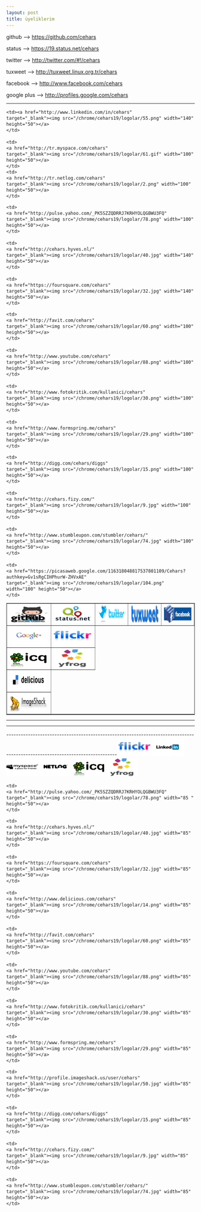 ```yaml
---
layout: post
title: üyeliklerim
---
```




<p>github --> <a href="https://github.com/cehars" 
target="_blank">https://github.com/cehars</a></p>

<p>status --> <a href="https://19.status.net/cehars"
target="_blank">https://19.status.net/cehars</a></p>

<p>twitter --> <a href="http://twitter.com/#!/cehars"
target="_blank">http://twitter.com/#!/cehars</a></p>

<p>tuxweet --> <a href="http://tuxweet.linux.org.tr/cehars"
target="_blank">http://tuxweet.linux.org.tr/cehars</a></p>

<p>facebook --> <a href="http://www.facebook.com/cehars"
target="_blank">http://www.facebook.com/cehars</a></p>

<p>google plus --> <a href="http://profiles.google.com/cehars"
target="_blank">http://profiles.google.com/cehars</a></p>


<hr>

<table border="1">

<tr>

<td align="center" ><a href="https://github.com/cehars"
	target="_blank"><img src="/chrome/cehars19/logolar/93.png" width="100" height="50"></a>
</td>

<td><a href="https://19.status.net/cehars"
	target="_blank"><img src="/chrome/cehars19/logolar/70.png" width="140" height="50"></a>
</td>

<td><a href="http://twitter.com/#!/cehars"
	target="_blank"><img src="/chrome/cehars19/logolar/103.gif" width="100" height="50"></a>
</td>

<td><a href="http://tuxweet.linux.org.tr/cehars"
	target="_blank"><img src="/chrome/cehars19/logolar/101.png" width="100" height="50"></a>
</td>

<td><a href="http://www.facebook.com/cehars"
	target="_blank"><img src="/chrome/cehars19/logolar/91.jpg" width="100" height="50"></a>
</td>

	
</tr>


<tr>

<td><a href=" http://profiles.google.com/cehars"
	target="_blank"><img src="/chrome/cehars19/logolar/96.jpg" width="140" height="50"></a>
</td>
	<td><a href="http://www.flickr.com/people/cehars/"
	target="_blank"><img src="/chrome/cehars19/logolar/23.png" width="100" height="50"></a>
	</td>

	<td><a href="http://www.linkedin.com/in/cehars"
	target="_blank"><img src="/chrome/cehars19/logolar/55.png" width="140" height="50"></a>
	</td>
	
	<td>
	<a href="http://tr.myspace.com/cehars"
	target="_blank"><img src="/chrome/cehars19/logolar/61.gif" width="100" height="50"></a>
	</td>
	<td>
	<a href="http://tr.netlog.com/cehars"
	target="_blank"><img src="/chrome/cehars19/logolar/2.png" width="100" height="50"></a>
	</td>
	
	
</tr>
<tr>
<td>
	<a href="http://www.icq.com/people/626507325"
	target="_blank"><img src="/chrome/cehars19/logolar/46.png" width="100" height="50"></a>
	</td>
	<td>
	<a href="http://yfrog.com/user/Cehars/profile"
	target="_blank"><img src="/chrome/cehars19/logolar/84.png" width="100" height="50"></a>
	</td>

	<td>
	<a href="http://pulse.yahoo.com/_PK5SZZQDRRJ7KRHYOLQGBWU3FQ"
	target="_blank"><img src="/chrome/cehars19/logolar/78.png" width="100" height="50"></a>
	</td>

	<td>
	<a href="http://cehars.hyves.nl/"
	target="_blank"><img src="/chrome/cehars19/logolar/40.jpg" width="140" height="50"></a>
	</td>

	<td>
	<a href="https://foursquare.com/cehars"
	target="_blank"><img src="/chrome/cehars19/logolar/32.jpg" width="140" height="50"></a>
	</td>


</tr>
<tr>
	<td>
	<a href="http://www.delicious.com/cehars"
	target="_blank"><img src="/chrome/cehars19/logolar/14.png" width="100" height="50"></a>
	</td>

	<td>
	<a href="http://favit.com/cehars"
	target="_blank"><img src="/chrome/cehars19/logolar/60.png" width="100" height="50"></a>
	</td>

	<td>
	<a href="http://www.youtube.com/cehars"
	target="_blank"><img src="/chrome/cehars19/logolar/88.png" width="100" height="50"></a>
	</td>

	<td>
	<a href="http://www.fotokritik.com/kullanici/cehars"
	target="_blank"><img src="/chrome/cehars19/logolar/30.png" width="100" height="50"></a>
	</td>

	<td>
	<a href="http://www.formspring.me/cehars"
	target="_blank"><img src="/chrome/cehars19/logolar/29.png" width="100" height="50"></a>
	</td>
</tr>
<tr>
	<td>
	<a href="http://profile.imageshack.us/user/cehars"
	target="_blank"><img src="/chrome/cehars19/logolar/50.jpg" width="100" height="50"></a>
	</td>

	<td>
	<a href="http://digg.com/cehars/diggs"
	target="_blank"><img src="/chrome/cehars19/logolar/15.png" width="100" height="50"></a>
	</td>

	<td>
	<a href="http://cehars.fizy.com/"
	target="_blank"><img src="/chrome/cehars19/logolar/9.jpg" width="100" height="50"></a>
	</td>

	<td>
	<a href="http://www.stumbleupon.com/stumbler/cehars/"
	target="_blank"><img src="/chrome/cehars19/logolar/74.jpg" width="100" height="50"></a>
	</td>

	<td>
	<a href="https://picasaweb.google.com/116318048817537801109/Cehars?authkey=Gv1sRgCIHPhurW-ZHVxAE"
	target="_blank"><img src="/chrome/cehars19/logolar/104.png" width="100" height="50"></a>
	</td>


</tr>

</table>



<hr>
<hr>
----------------------------------------------------------------------------------------------------------------------------


<tr>
	<td><a href="http://www.flickr.com/people/cehars/"
	target="_blank"><img src="/chrome/cehars19/logolar/23.png" width="85" height="50"></a>
	</td>
	<td><a href="http://www.linkedin.com/in/cehars"
	target="_blank"><img src="/chrome/cehars19/logolar/55.png" width="85" height="50"></a>
	</td>
	<td>
	<a href="http://tr.myspace.com/cehars"
	target="_blank"><img src="/chrome/cehars19/logolar/61.gif" width="85" height="50"></a>
	</td>
	<td>
	<a href="http://tr.netlog.com/cehars"
	target="_blank"><img src="/chrome/cehars19/logolar/2.png" width="85" height="50"></a>
	</td>
	<td>
	<a href="http://www.icq.com/people/626507325"
	target="_blank"><img src="/chrome/cehars19/logolar/46.png" width="85" height="50"></a>
	</td>
	<td>
	<a href="http://yfrog.com/user/Cehars/profile"
	target="_blank"><img src="/chrome/cehars19/logolar/84.png" width="85" height="50"></a>
	</td>

	<td>
	<a href="http://pulse.yahoo.com/_PK5SZZQDRRJ7KRHYOLQGBWU3FQ"
	target="_blank"><img src="/chrome/cehars19/logolar/78.png" width="85 " height="50"></a>
	</td>

</tr>
<tr>

	<td>
	<a href="http://cehars.hyves.nl/"
	target="_blank"><img src="/chrome/cehars19/logolar/40.jpg" width="85" height="50"></a>
	</td>

	<td>
	<a href="https://foursquare.com/cehars"
	target="_blank"><img src="/chrome/cehars19/logolar/32.jpg" width="85" height="50"></a>
	</td>

	<td>
	<a href="http://www.delicious.com/cehars"
	target="_blank"><img src="/chrome/cehars19/logolar/14.png" width="85" height="50"></a>
	</td>

	<td>
	<a href="http://favit.com/cehars"
	target="_blank"><img src="/chrome/cehars19/logolar/60.png" width="85" height="50"></a>
	</td>

	<td>
	<a href="http://www.youtube.com/cehars"
	target="_blank"><img src="/chrome/cehars19/logolar/88.png" width="85" height="50"></a>
	</td>

	<td>
	<a href="http://www.fotokritik.com/kullanici/cehars"
	target="_blank"><img src="/chrome/cehars19/logolar/30.png" width="85" height="50"></a>
	</td>

	<td>
	<a href="http://www.formspring.me/cehars"
	target="_blank"><img src="/chrome/cehars19/logolar/29.png" width="85" height="50"></a>
	</td>

</tr>
<tr>

	<td>
	<a href="http://profile.imageshack.us/user/cehars"
	target="_blank"><img src="/chrome/cehars19/logolar/50.jpg" width="85" height="50"></a>
	</td>

	<td>
	<a href="http://digg.com/cehars/diggs"
	target="_blank"><img src="/chrome/cehars19/logolar/15.png" width="85" height="50"></a>
	</td>

	<td>
	<a href="http://cehars.fizy.com/"
	target="_blank"><img src="/chrome/cehars19/logolar/9.jpg" width="85" height="50"></a>
	</td>

	<td>
	<a href="http://www.stumbleupon.com/stumbler/cehars/"
	target="_blank"><img src="/chrome/cehars19/logolar/74.jpg" width="85" height="50"></a>
	</td>


</tr>

</table>




